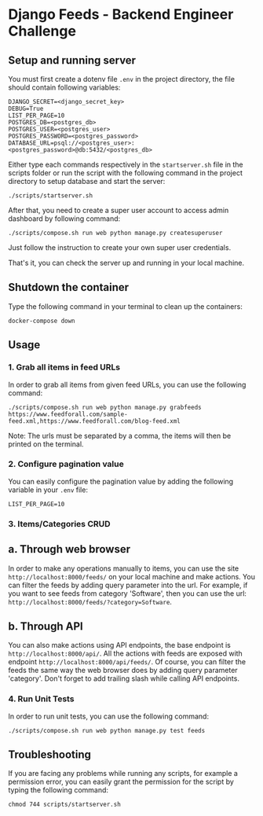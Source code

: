 # Django Feeds - Backend Engineer Challenge

## Setup and running server

You must first create a dotenv file `.env` in the project directory, the file should contain following variables:

```
DJANGO_SECRET=<django_secret_key>
DEBUG=True
LIST_PER_PAGE=10
POSTGRES_DB=<postgres_db>
POSTGRES_USER=<postgres_user>
POSTGRES_PASSWORD=<postgres_password>
DATABASE_URL=psql://<postgres_user>:<postgres_password>@db:5432/<postgres_db>
```

Either type each commands respectively in the `startserver.sh` file in the scripts folder or run the script with the following command in the project directory to setup database and start the server:

```
./scripts/startserver.sh
```

After that, you need to create a super user account to access admin dashboard by following command:

```
./scripts/compose.sh run web python manage.py createsuperuser
```

Just follow the instruction to create your own super user credentials.

That's it, you can check the server up and running in your local machine.

## Shutdown the container

Type the following command in your terminal to clean up the containers:

```
docker-compose down
```

## Usage

### 1. Grab all items in feed URLs

In order to grab all items from given feed URLs, you can use the following command:

```
./scripts/compose.sh run web python manage.py grabfeeds https://www.feedforall.com/sample-feed.xml,https://www.feedforall.com/blog-feed.xml
```

Note: The urls must be separated by a comma, the items will then be printed on the terminal.

### 2. Configure pagination value

You can easily configure the pagination value by adding the following variable in your `.env` file:

```
LIST_PER_PAGE=10
```

### 3. Items/Categories CRUD

## a. Through web browser

In order to make any operations manually to items, you can use the site `http://localhost:8000/feeds/` on your local machine and make actions. You can filter the feeds by adding query parameter into the url. For example, if you want to see feeds from category 'Software', then you can use the url: `http://localhost:8000/feeds/?category=Software`.

## b. Through API

You can also make actions using API endpoints, the base endpoint is `http://localhost:8000/api/`. All the actions with feeds are exposed with endpoint `http://localhost:8000/api/feeds/`. Of course, you can filter the feeds the same way the web browser does by adding query parameter 'category'. Don't forget to add trailing slash while calling API endpoints.

### 4. Run Unit Tests

In order to run unit tests, you can use the following command:

```
./scripts/compose.sh run web python manage.py test feeds
```

## Troubleshooting

If you are facing any problems while running any scripts, for example a permission error, you can easily grant the permission for the script by typing the following command:

```
chmod 744 scripts/startserver.sh
```
